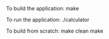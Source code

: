 To build the application:
	make

To run the application:
	./calculator

To build from scratch:
	make clean
	make
